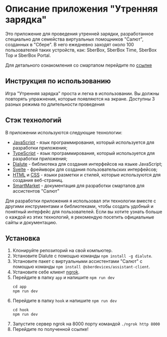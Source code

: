 # Описание приложения "Утренняя зарядка"

Это приложение для проведения утренней зарядки, разработанное специально для семейства виртуальных помощников "Салют", созданных в "Сбере". В него ежедневно заходят около 100 пользователей таких устройств, как: SberBox, SberBox Time, SberBox Top и SberBox Portal.

Для детального ознакомления со смартапом перейдите по [ссылке](https://apps.sber.ru/salute-apps/32629cc0-6ea3-44c1-b508-f8c5ec2f84fa/)

## Инструкция по использованию

Игра "Утренняя зарядка" проста и легка в использовании. Вы должны повторять упражнения, которые появляются на экране. Доступны 3 разных режима по длительности проведения 

## Стэк технологий

В приложении используются следующие технологии:

- [JavaScript](https://developer.mozilla.org/en-US/docs/Web/JavaScript) - язык программирования, который используется для разработки приложения;
- [TypeScript](https://www.typescriptlang.org/docs/) - язык программирования, который используется для разработки приложения; 
- [Dialute](https://github.com/Dikower/Dialute) - библиотека для создания интерфейсов на языке JavaScript;
- [Svelte](https://svelte.dev/docs) - фреймворк для создания пользовательских интерфейсов;
- [HTML](https://developer.mozilla.org/en-US/docs/Web/HTML) и [CSS](https://developer.mozilla.org/en-US/docs/Web/CSS) - языки разметки и стилей, которые используются для создания веб-страниц.
- [SmartMarket](https://developers.sber.ru/docs/) - документация для разработки смартапов для ассистентов "Салют"

Для разработки приложения я использовал эти технологии вместе с другими инструментами и библиотеками, чтобы создать удобный и понятный интерфейс для пользователей. Если вы хотите узнать больше о каждой из этих технологий, я рекомендую посетить официальные сайты и документацию.

## Установка

1. Клонируйте репозиторий на свой компьютер.
2. Установите Dialute с помощью команды `npm install -g dialute`.
3. Установите пакет с виртуальными ассистентами "Салют" с помощью команды `npm install @sberdevices/assistant-client`.
4. Установите себе клиент [ngrok](https://ngrok.com).
6. Перейдите в папку `app` и напишите `npm run dev`
   ```
   cd app
   npm run dev
      ```
6. Перейдите в папку `hook` и напишите `npm run dev`
   ```
   cd hook
   npm run dev
   ```
 7. Запустите сервер ngrok на 8000 порту командой `./ngrok http 8000`
 8. Перейдите по полученной ссылке!
